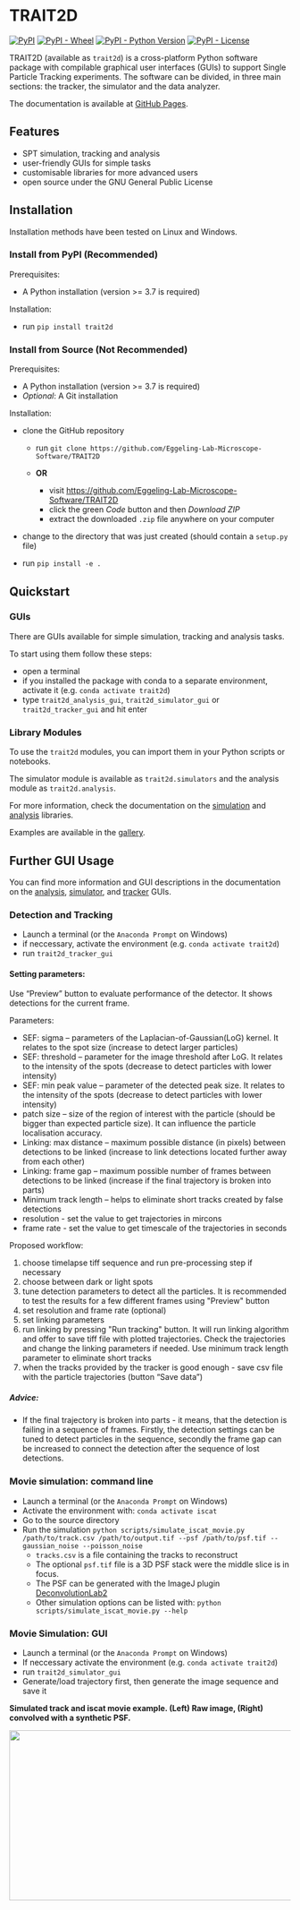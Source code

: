 # TRAIT2D

[![PyPI](https://img.shields.io/pypi/v/trait2d)](https://pypi.org/project/trait2d/)
[![PyPI - Wheel](https://img.shields.io/pypi/wheel/trait2d)](https://pypi.org/project/trait2d/#files)
[![PyPI - Python Version](https://img.shields.io/pypi/pyversions/trait2d)](https://pypi.org/project/trait2d)
[![PyPI - License](https://img.shields.io/pypi/l/trait2d)](https://pypi.org/project/trait2d)

TRAIT2D (available as `trait2d`) is a cross-platform Python software package with compilable graphical user interfaces (GUIs) to support Single Particle Tracking experiments.  The software can be divided, in three main sections:  the tracker, the simulator and the data analyzer.

The documentation is available at [GitHub Pages](https://eggeling-lab-microscope-software.github.io/TRAIT2D/).

## Features

* SPT simulation, tracking and analysis
* user-friendly GUIs for simple tasks
* customisable libraries for more advanced users
* open source under the GNU General Public License

## Installation

Installation methods have been tested on Linux and Windows.

### Install from PyPI (Recommended)

Prerequisites:

* A Python installation (version >= 3.7 is required)

Installation:

* run `pip install trait2d`

### Install from Source (Not Recommended)

Prerequisites:

* A Python installation (version >= 3.7 is required)
* *Optional*: A Git installation

Installation:

* clone the GitHub repository

   * run `git clone https://github.com/Eggeling-Lab-Microscope-Software/TRAIT2D`
   * **OR**

      * visit https://github.com/Eggeling-Lab-Microscope-Software/TRAIT2D
      * click the green *Code* button and then *Download ZIP*
      * extract the downloaded `.zip` file anywhere on your computer

* change to the directory that was just created (should contain a `setup.py` file)
* run `pip install -e .`

## Quickstart

### GUIs

There are GUIs available for simple simulation, tracking and analysis tasks.

To start using them follow these steps:

* open a terminal
* if you installed the package with conda to a separate environment, activate it (e.g. `conda activate trait2d`)
* type `trait2d_analysis_gui`, `trait2d_simulator_gui` or `trait2d_tracker_gui` and hit enter

### Library Modules

To use the `trait2d` modules, you can import them in your Python scripts or notebooks.

The simulator module is available as `trait2d.simulators` and the analysis module as `trait2d.analysis`. 

For more information, check the documentation on the [simulation](https://Eggeling-Lab-Microscope-Software.github.io/iSCAT_analysis/release/analysis.html) and [analysis](https://Eggeling-Lab-Microscope-Software.github.io/iSCAT_analysis/release/simulators.html) libraries.

Examples are available in the [gallery](https://Eggeling-Lab-Microscope-Software.github.io/iSCAT_analysis/release/auto_examples/index.html).

## Further GUI Usage

You can find more information and GUI descriptions in the documentation on the [analysis](https://Eggeling-Lab-Microscope-Software.github.io/iSCAT_analysis/release/analysis_gui.html), [simulator](https://Eggeling-Lab-Microscope-Software.github.io/iSCAT_analysis/release/simulator_gui.html), and [tracker](https://Eggeling-Lab-Microscope-Software.github.io/iSCAT_analysis/release/tracker_gui.html) GUIs.

### Detection and Tracking
* Launch a terminal (or the `Anaconda Prompt` on Windows)
* if neccessary, activate the environment (e.g. `conda activate trait2d`)
* run `trait2d_tracker_gui`

#### Setting parameters: 

Use “Preview” button to evaluate performance of the detector. It shows detections for the current frame. 

Parameters:  
* SEF: sigma – parameters of the Laplacian-of-Gaussian(LoG) kernel. It relates to the spot size (increase to detect larger particles) 
* SEF: threshold – parameter for the image threshold after LoG. It relates to the intensity of the spots (decrease to detect particles with lower intensity) 
* SEF: min peak value – parameter of the detected peak size. It relates to the intensity of the spots (decrease to detect particles with lower intensity) 
* patch size – size of the region of interest with the particle (should be bigger than expected particle size). It can influence the particle localisation accuracy.  
* Linking: max distance – maximum possible distance (in pixels) between detections to be linked (increase to link detections located further away from each other) 
* Linking: frame gap – maximum possible number of frames between detections to be linked (increase if the final trajectory is broken into parts) 
* Minimum track length – helps to eliminate short tracks created by false detections 
* resolution - set the value to get trajectories in mircons 
* frame rate - set the value to get timescale of the trajectories in seconds

Proposed workflow:  

1) choose timelapse tiff sequence and run pre-processing step if necessary
2) choose between dark or light spots
3) tune detection parameters to detect all the particles. It is recommended to test the results for a few different frames using "Preview" button 
4) set resolution and frame rate (optional) 
5) set linking parameters
6) run linking by pressing "Run tracking" button. It will run linking algorithm and offer to save tiff file with plotted trajectories. Check the trajectories and change the linking parameters if needed.  Use minimum track length parameter to eliminate short tracks 
7) when the tracks provided by the tracker is good enough - save csv file with the particle trajectories (button “Save data”) 

##### Advice: 

* If the final trajectory is broken into parts - it means, that the detection is failing in a sequence of frames. Firstly, the detection settings can be tuned to detect particles in the sequence, secondly the frame gap can be increased to connect the detection after the sequence of lost detections.  

### Movie simulation: command line
* Launch a terminal (or the `Anaconda Prompt` on Windows)
* Activate the environment with: `conda activate iscat`
* Go to the source directory
* Run the simulation
`python scripts/simulate_iscat_movie.py /path/to/track.csv /path/to/output.tif --psf /path/to/psf.tif --gaussian_noise --poisson_noise`
  * `tracks.csv` is a file containing the tracks to reconstruct
  * The optional `psf.tif` file is a 3D PSF stack were the middle slice is in focus.
  * The PSF can be generated with the ImageJ plugin [DeconvolutionLab2](http://bigwww.epfl.ch/deconvolution/deconvolutionlab2/)
  * Other simulation options can be listed with: `python scripts/simulate_iscat_movie.py --help`
  
### Movie Simulation: GUI
* Launch a terminal (or the `Anaconda Prompt` on Windows)
* If neccessary activate the environment (e.g. `conda activate trait2d`)
* run `trait2d_simulator_gui`
* Generate/load trajectory first, then generate the image sequence and save it

 **Simulated track and iscat movie example. (Left) Raw image, (Right) convolved with a synthetic PSF.**
 <p align="center">
  <img width="608" height="304" src="examples/simulated_hopping_diffusion_with_and_without_psf.gif">
</p>
